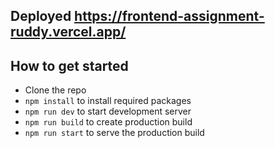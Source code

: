 ## Deployed https://frontend-assignment-ruddy.vercel.app/

## How to get started
- Clone the repo
- `npm install` to install required packages
- `npm run dev` to start development server
- `npm run build` to create production build
- `npm run start` to serve the production build
